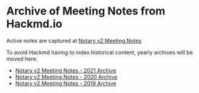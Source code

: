 # Archive of Meeting Notes from Hackmd.io

Active notes are captured at [Notary v2 Meeting Notes](https://hackmd.io/_vrqBGAOSUC_VWvFzWruZw?view)

To avoid Hackmd having to index historical content, yearly archives will be moved here.

- [Notary v2 Meeting Notes - 2021 Archive](./meeting-notes-2021.md)
- [Notary v2 Meeting Notes - 2020 Archive](./meeting-notes-2020.md)
- [Notary v2 Meeting Notes - 2019 Archive](./meeting-notes-2019.md)
